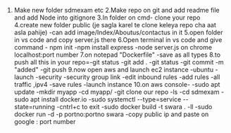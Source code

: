 1. Make new folder sdmexam etc
2.Make repo on git and add readme file and add Node into gitignore
3.In folder on cmd- clone your repo
4.create new folder public  (je sagla karel te clone keleya repo cha aat asla pahije)
		-can add image/Index/Aboutus/contactus in  it
5.open folder in vs code and copy server.js there
6.Open terminal in vs code and give command - npm init
											-npm install express
											-node server.js 
											on chrome localhost:port number
7.on notepad "Dockerfile" -save as all types
8.to push all this in your repo=-git status
								-git add .
								-git status
								-git commit -m "added"
								-git push 
9.now open aws and launch ec2 instance
	-ubuntu
	-launch
		-security -security group link
		-edit inbound rules
		-add rules
		-all traffic ,ipv4
		-save rules
		-launch instance
10.on aws console-
	-sudo apt update
	-mkdir myapp
	-cd myapp/
	-git clone our repo
	-ls
	-cd sdmexam
	-sudo apt install docker.io
	-sudo systemctl --type=service --state=running
	-cntrl+c to exit
	-sudo docker build -t swara .
	-ll
	-sudo docker run -d -p portno:portno swara
	-copy public ip and paste on google : port number

